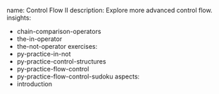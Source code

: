 name: Control Flow II
description: Explore more advanced control flow.
insights:
  - chain-comparison-operators
  - the-in-operator
  - the-not-operator
exercises:
  - py-practice-in-not
  - py-practice-control-structures
  - py-practice-flow-control
  - py-practice-flow-control-sudoku
aspects:
  - introduction
 
